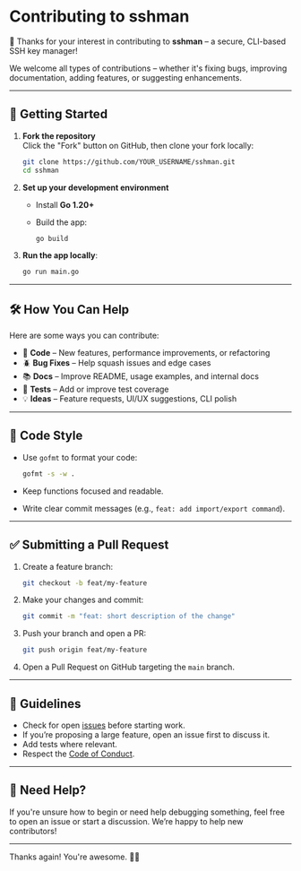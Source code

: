 # Contributing to sshman

🎉 Thanks for your interest in contributing to **sshman** – a secure, CLI-based SSH key manager!

We welcome all types of contributions – whether it's fixing bugs, improving documentation, adding features, or suggesting enhancements.

---

## 🚀 Getting Started

1. **Fork the repository**  
   Click the "Fork" button on GitHub, then clone your fork locally:
    ```bash
   git clone https://github.com/YOUR_USERNAME/sshman.git
   cd sshman
    ```

2. **Set up your development environment**

   * Install **Go 1.20+**
   * Build the app:

     ```bash
     go build
     ```

3. **Run the app locally**:

   ```bash
   go run main.go
   ```

---

## 🛠️ How You Can Help

Here are some ways you can contribute:

* 🧱 **Code** – New features, performance improvements, or refactoring
* 🪲 **Bug Fixes** – Help squash issues and edge cases
* 📚 **Docs** – Improve README, usage examples, and internal docs
* 🧪 **Tests** – Add or improve test coverage
* 💡 **Ideas** – Feature requests, UI/UX suggestions, CLI polish

---

## 📐 Code Style

* Use `gofmt` to format your code:

  ```bash
  gofmt -s -w .
  ```

* Keep functions focused and readable.

* Write clear commit messages (e.g., `feat: add import/export command`).

---

## ✅ Submitting a Pull Request

1. Create a feature branch:

   ```bash
   git checkout -b feat/my-feature
   ```

2. Make your changes and commit:

   ```bash
   git commit -m "feat: short description of the change"
   ```

3. Push your branch and open a PR:

   ```bash
   git push origin feat/my-feature
   ```

4. Open a Pull Request on GitHub targeting the `main` branch.

---

## 🧭 Guidelines

* Check for open [issues](https://github.com/SpikeTheDragon40k/sshman/issues) before starting work.
* If you’re proposing a large feature, open an issue first to discuss it.
* Add tests where relevant.
* Respect the [Code of Conduct](./CODE_OF_CONDUCT.md).

---

## 🙌 Need Help?

If you're unsure how to begin or need help debugging something, feel free to open an issue or start a discussion. We’re happy to help new contributors!

---

Thanks again! You're awesome. 🔐🐉
